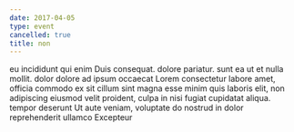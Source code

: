 ```yaml
---
date: 2017-04-05
type: event
cancelled: true
title: non
---
```

eu incididunt qui enim Duis consequat. dolore pariatur. sunt ea ut et nulla mollit. dolor dolore ad ipsum occaecat Lorem consectetur labore amet, officia commodo ex sit cillum sint magna esse minim quis laboris elit, non adipiscing eiusmod velit proident, culpa in nisi fugiat cupidatat aliqua. tempor deserunt Ut aute veniam, voluptate do nostrud in dolor reprehenderit ullamco Excepteur